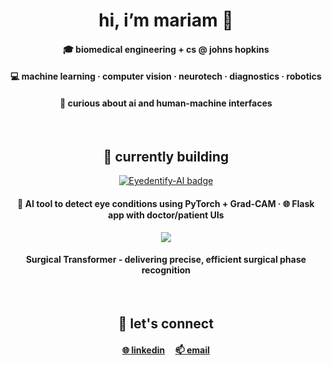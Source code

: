 <h1 align="center">hi, i’m mariam 👋</h1>
<h4 align="center">🎓 biomedical engineering + cs @ <strong>johns hopkins</strong></h4>
<h4 align="center">💻 machine learning · computer vision · neurotech · diagnostics · robotics</h4>
<h4 align="center">🦔 curious about ai and human-machine interfaces</h4>

<br>

<h2 align="center">🚧 currently building</h2>

<p align="center">
  <a href="https://github.com/mariam-hedgie/eyedentify-ai">
    <img src="https://img.shields.io/badge/👁️_Eyedentify--AI-ffb6c1" alt="Eyedentify-AI badge" />
  </a>
</p>


<h4 align="center">
  🧠 AI tool to detect eye conditions using PyTorch + Grad-CAM · 🌐 Flask app with doctor/patient UIs
</h4>

<p>
</p>

<p align="center">
  <a href="https://github.com/mariam-hedgie/Surgformer-halo">
    <img src="https://img.shields.io/badge/Surgformer (HALO)-AFEEEE"/>
  </a>
</p>

<h4 align="center">
  Surgical Transformer - delivering precise, efficient surgical phase recognition 
</h4>

<br>

<h2 align="center">🔗 let's connect</h2>

<h4 align="center">
  <a href="https://www.linkedin.com/in/mariam-husain-jhu/" target="_blank">🌐 linkedin</a> &nbsp;&nbsp;&nbsp;
  <a href="mailto:mariamh1121@gmail.com" target="_blank">📫 email</a>
</h4>
